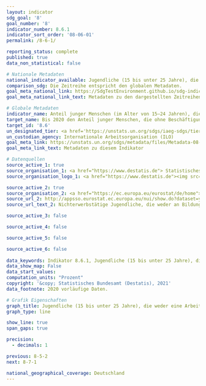 ```yaml
---
layout: indicator    
sdg_goal: '8'    
goal_number: '8'    
indicator_number: 8.6.1    
indicator_sort_order: '08-06-01'    
permalink: /8-6-1/    

reporting_status: complete    
published: true    
data_non_statistical: false    

# Nationale Metadaten    
national_indicator_available: Jugendliche (15 bis unter 25 Jahre), die weder eine Arbeit haben, noch in einer schulischen oder beruflichen Ausbildung sind (NEET-Raten)    
comparison_sdg: Die Zeitreihe entspricht den globalen Metadaten.    
goal_meta_national_link: https://SdgTestEnvironment.github.io/sdg-indicators/public/MetaDe/8.6.1.pdf    
goal_meta_national_link_text: Metadaten zu den dargestellten Zeitreihen    

# Globale Metadaten    
indicator_name: Anteil junger Menschen (im Alter von 15–24 Jahren), die sich weder in Schul- oder Berufsausbildung noch in Erwerbstätigkeit befinden    
target_name: Bis 2020 den Anteil junger Menschen, die ohne Beschäftigung sind und keine Schul- oder Berufsausbildung durchlaufen, erheblich verringern    
target_id: '8.6'    
un_designated_tier: <a href='https://unstats.un.org/sdgs/iaeg-sdgs/tier-classification/' title='Klicken Sie hier um weitere Informationen zur UN-Tier-Klassifikation zu erhalten.'  target='_blank'>Tier I</a>    
un_custodian_agency: Internationale Arbeitsorganisation (ILO)    
goal_meta_link: https://unstats.un.org/sdgs/metadata/files/Metadata-08-06-01.pdf    
goal_meta_link_text: Metadaten zu diesem Indikator        

# Datenquellen
source_active_1: true
source_organisation_1: <a href="https://www.destatis.de"> Statistisches Bundesamt (Destatis) </a>
source_organisation_logo_1: <a href="https://www.destatis.de"><img src="https://g205sdgs.github.io/sdg-indicators/public/OrgImgDe/destatis.png" alt="Logo destatis" style="height:60px; width:148px"/></a>

source_active_2: true
source_organisation_2: <a href="https://ec.europa.eu/eurostat/de/home"> Statisches Amt der Europäischen Union (Eurostat) </a>
source_url_2: http://appsso.eurostat.ec.europa.eu/nui/show.do?dataset=yth_empl_150&lang=de
source_url_text_2: Nichterwerbstätige Jugendliche, die weder an Bildung noch an Weiterbildung teilnehmen, nach Geschlecht, Alter und Erwerbsstatus (NEET Rate) - Eurostat-Tabelle [yth_empl_150]

source_active_3: false

source_active_4: false

source_active_5: false

source_active_6: false
    
data_keywords: Indikator 8.6.1, Jugendliche (15 bis unter 25 Jahre), die weder eine Arbeit haben, noch in einer schulischen oder beruflichen Ausbildung sind (NEET-Raten), Internationale Arbeitsorganisation (ILO)    
data_show_map: False    
data_start_values:     
computation_units: "Prozent"    
copyright: '&copy; Statistisches Bundesamt (Destatis), 2021'    
data_footnote: 2020 vorläufige Daten.    

# Grafik Eigenschaften    
graph_title: Jugendliche (15 bis unter 25 Jahre), die weder eine Arbeit haben, noch in einer schulischen oder beruflichen Ausbildung sind (NEET-Raten)    
graph_type: line    

show_line: true
span_gaps: true

precision:
  - decimals: 1    

previous: 8-5-2    
next: 8-7-1    

national_geographical_coverage: Deutschland    
---
```


<span></span>
